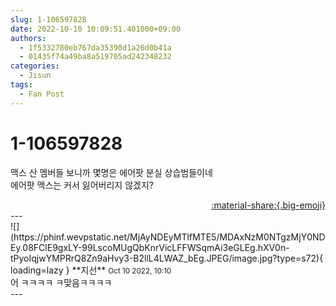 ```yaml
---
slug: 1-106597828
date: 2022-10-10 10:09:51.401000+09:00
authors:
  - 1f5332780eb767da35390d1a26d0b41a
  - 01435f74a49ba8a519705ad242348232
categories:
  - Jisun
tags:
  - Fan Post
---
```


# 1-106597828

<div class="post-container" markdown="1">
<div class="content-container md-sidebar__scrollwrap" markdown="1">

 맥스 산 멤버들 보니까 몇명은 에어팟 분실 상습범들이네<br>에어팟 맥스는 커서 잃어버리지 않겠지?

</div>
</div>

<div style="text-align: right;" markdown="1">
<a href="https://weverse.io/fromis9/fanpost/1-106597828" style="text-align: right;">:material-share:{.big-emoji}</a>
</div>
---

<div class="comments-container md-sidebar__scrollwrap" markdown="1">
<div class="comment" markdown="1">
<div class='id-container' markdown="1">
![](https://phinf.wevpstatic.net/MjAyNDEyMTlfMTE5/MDAxNzM0NTgzMjY0NDEy.08FClE9gxLY-99LscoMUgQbKnrVicLFFWSqmAi3eGLEg.hXV0n-tPyoIqjwYMPRrQ8Zn9aHvy3-B2llL4LWAZ_bEg.JPEG/image.jpg?type=s72){ loading=lazy }
**<span class="artist">지선</span>** <small>Oct 10 2022, 10:10</small><br>
</div>
<div class='comment-body' markdown="1">
어 ㅋㅋㅋㅋ ㅋ맞음ㅋㅋㅋㅋ
</div>
</div>
</div>
---
